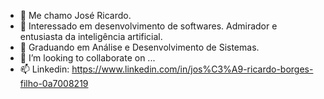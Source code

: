 - 👋 Me chamo José Ricardo.
- 👀 Interessado em desenvolvimento de softwares. Admirador e entusiasta da inteligência artificial.
- 🌱 Graduando em Análise e Desenvolvimento de Sistemas.
- 💞️ I’m looking to collaborate on ...
- 📫 Linkedin: https://www.linkedin.com/in/jos%C3%A9-ricardo-borges-filho-0a7008219

<!---
Zezinn/Zezinn is a ✨ special ✨ repository because its `README.md` (this file) appears on your GitHub profile.
You can click the Preview link to take a look at your changes.
--->
